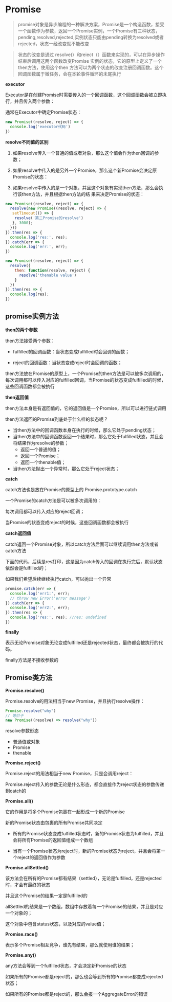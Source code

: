 # Promise  

>promise对象是异步编程的一种解决方案，Promise是一个构造函数，接受一个函数作为参数，返回一个Promise实例，一个Promise有三种状态，pending,resolved,rejected,实例状态只能由pending转换为resolved或者rejected，状态一经改变就不能改变   

>状态的改变是通过 resolve(）和reiect（）函数来实现的，可以在异步操作结束后调用这两个函数改变Promise 实例的状态，它的原型上定义了一个 then方法，使用这个then 方法可以为两个状态的改变注册回调函数。这个回调函数属于微任务，会在本轮事件循环的未尾执行     

<b>executor</b>   

Executor是在创建Promise时需要传入的一个回调函数，这个回调函数会被立即执行，并且传入两个参数：  

通常在Executor中确定Promise状态：   

```js
new Promise((resolve, reject) => {
  console.log('executor代码')
})
```

<b>resolve不同值的区别</b>   

1. 如果resolve传入一个普通的值或者对象，那么这个值会作为then回调的参数；   

2. 如果resolve中传入的是另外一个Promise，那么这个新Promise会决定原Promise的状态：  

3. 如果resolve中传入的是一个对象，并且这个对象有实现then方法，那么会执行该then方法，并且根据then方法的结
果来决定Promise的状态：    

```js
new Promise((resolve, reject) => {
  resolve(new Promise((resolve, reject) => {
   setTimeout(() => {
    resolve('第二Promise的resolve')
   }, 3000);
  }))
}).then(res => {
  console.log('res:', res);
}).catch(err => {
  console.log('err:', err);
})

new Promise((resolve, reject) => {
  resolve({
    then: function(resolve, reject) {
      resolve('thenable value')
    }
  })
}).then(res => {
  console.log(res);
})
```

## promise实例方法   

<b>then的两个参数</b>   

then方法接受两个参数：   

- fulfilled的回调函数：当状态变成fulfilled时会回调的函数；

- reject的回调函数：当状态变成reject时会回调的函数；  

then方法放在Promise的原型上，一个Promise的then方法是可以被多次调用的，每次调用都可以传入对应的fulfilled回调，当Promise的状态变成fulfilled的时候，这些回调函数都会被执行     

<b>then返回值</b>   

then方法本身是有返回值的，它的返回值是一个Promise，所以可以进行链式调用    

then方法返回的Promise到底处于什么样的状态呢？

- 当then方法中的回调函数本身在执行的时候，那么它处于pending状态；   
- 当then方法中的回调函数返回一个结果时，那么它处于fulfilled状态，并且会将结果作为resolve的参数；    
   - 返回一个普通的值；    
   - 返回一个Promise；   
   - 返回一个thenable值；  
- 当then方法抛出一个异常时，那么它处于reject状态；   

<b>catch</b>   

catch方法也是放在Promise的原型上的 Promise.prototype.catch    

一个Promise的catch方法是可以被多次调用的：    

每次调用都可以传入对应的reject回调；  

当Promise的状态变成reject的时候，这些回调函数都会被执行     


<b>catch返回值</b>  

catch返回一个Promise对象，所以catch方法后面可以继续调用then方法或者catch方法    

下面的代码，后续是res打印，这是因为catch传入的回调在执行完后，默认状态依然会是fulfilled的；   

如果我们希望后续继续执行catch，可以抛出一个异常       

```js
promise.catch(err => {
  console.log('err1:', err);
  // throw new Error('error message')
}).catch(err => {
  console.log('err2:', err);
}).then(res => {
  console.log('res:', res); //res: undefined
})
``` 

<b>finally</b>   

表示无论Promise对象无论变成fulfilled还是rejected状态，最终都会被执行的代码。    

finally方法是不接收参数的    


## Promise类方法

<b>Promise.resolve()</b>  

Promise.resolve的用法相当于new Promise，并且执行resolve操作：    

```js
Promise.resolve("why")
// 等价于
new Promise((resolve) => resolve("why"))
``` 
resolve参数形态   

- 普通值或对象   
- Promise  
- thenable   

<b>Promise.reject()</b>  

Promise.reject的用法相当于new Promise，只是会调用reject：    

Promise.reject传入的参数无论是什么形态，都会直接作为reject状态的参数传递到catch的      

<b>Promise.all()</b>   

它的作用是将多个Promise包裹在一起形成一个新的Promise    

新的Promise状态由包裹的所有Promise共同决定   

- 所有的Promise状态变成fulfilled状态时，新的Promise状态为fulfilled，并且会将所有Promise的返回值组成一个数组     
  
- 当有一个Promise状态为reject时，新的Promise状态为reject，并且会将第一个reject的返回值作为参数    


<b>Promise.allSettled()</b>   

该方法会在所有的Promise都有结果（settled），无论是fulfilled，还是rejected时，才会有最终的状态    

并且这个Promise的结果一定是fulfilled的   

allSettled的结果是一个数组，数组中存放着每一个Promise的结果，并且是对应一个对象的；     

这个对象中包含status状态，以及对应的value值；    

<b>Promise.race()</b>   

表示多个Promise相互竞争，谁先有结果，那么就使用谁的结果；      

<b>Promise.any()</b>  

any方法会等到一个fulfilled状态，才会决定新Promise的状态    

如果所有的Promise都是reject的，那么也会等到所有的Promise都变成rejected状态；   

如果所有的Promise都是reject的，那么会报一个AggregateError的错误     